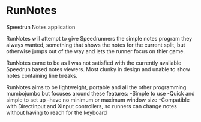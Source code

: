 # RunNotes
Speedrun Notes application

RunNotes will attempt to give Speedrunners the simple notes program they always wanted, something that shows the notes for the current split, but otherwise jumps out of the way and lets the runner focus on thier game.

RunNotes came to be as I was not satisfied with the currently available Speedrun based notes viewers.
Most clunky in design and unable to show notes containing line breaks.

RunNotes aims to be lightweight, portable and all the other programming mumbojumbo but focuses around these features:
-Simple to use
-Quick and simple to set up
-have no minimum or maximum window size
-Compatible with DirectInput and XInput controllers, so runners can change notes without having to reach for the keyboard
